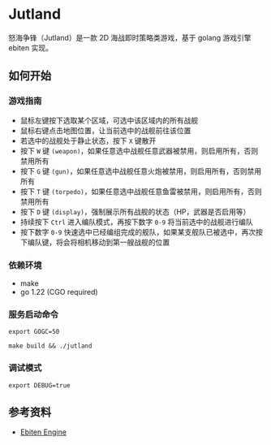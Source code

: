 # Jutland

怒海争锋（Jutland）是一款 2D 海战即时策略类游戏，基于 golang 游戏引擎 ebiten 实现。

## 如何开始

### 游戏指南

- 鼠标左键按下选取某个区域，可选中该区域内的所有战舰
- 鼠标右键点击地图位置，让当前选中的战舰前往该位置
- 若选中的战舰处于静止状态，按下 `X` 键散开
- 按下 `W` 键 `(weapon)`，如果任意选中战舰任意武器被禁用，则启用所有，否则禁用所有
- 按下 `G` 键 `(gun)`，如果任意选中战舰任意火炮被禁用，则启用所有，否则禁用所有
- 按下 `T` 键 `(torpedo)`，如果任意选中战舰任意鱼雷被禁用，则启用所有，否则禁用所有
- 按下 `D` 键 `(display)`，强制展示所有战舰的状态（HP，武器是否启用等）
- 持续按下 `Ctrl` 进入编队模式，再按下数字 `0-9` 将当前选中的战舰进行编队
- 按下数字 `0-9` 快速选中已经编组完成的舰队，如果某支舰队已被选中，再次按下编队键，将会将相机移动到第一艘战舰的位置

### 依赖环境

- make
- go 1.22 (CGO required)

### 服务启动命令

```shell
export GOGC=50

make build && ./jutland
```

### 调试模式

```shell
export DEBUG=true
```

## 参考资料

- [Ebiten Engine](https://ebitengine.org/)